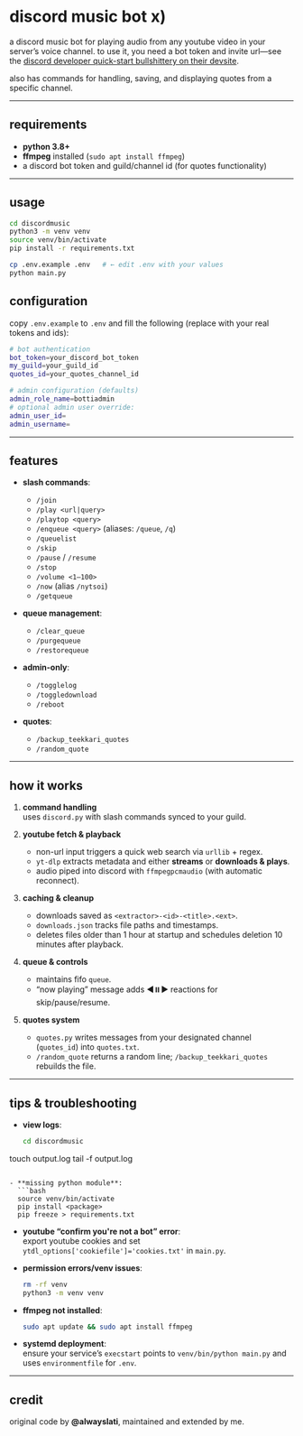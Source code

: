 # discord music bot x)

a discord music bot for playing audio from any youtube video in your server’s voice channel. to use it, you need a bot token and invite url—see the [discord developer quick-start bullshittery on their devsite](https://discord.com/developers/docs/quick-start/getting-started).

also has commands for handling, saving, and displaying quotes from a specific channel.

---

## requirements

- **python 3.8+**  
- **ffmpeg** installed (`sudo apt install ffmpeg`)  
- a discord bot token and guild/channel id (for quotes functionality)

---

## usage

```bash
cd discordmusic
python3 -m venv venv
source venv/bin/activate
pip install -r requirements.txt

cp .env.example .env   # ← edit .env with your values
python main.py
```

## configuration

copy `.env.example` to `.env` and fill the following (replace with your real tokens and ids):

```bash
# bot authentication
bot_token=your_discord_bot_token
my_guild=your_guild_id
quotes_id=your_quotes_channel_id

# admin configuration (defaults)
admin_role_name=bottiadmin
# optional admin user override:
admin_user_id=
admin_username=
```

---

## features

- **slash commands**:
  - `/join`
  - `/play <url|query>`
  - `/playtop <query>`
  - `/enqueue <query>` (aliases: `/queue`, `/q`)
  - `/queuelist`
  - `/skip`
  - `/pause` / `/resume`
  - `/stop`
  - `/volume <1–100>`
  - `/now` (alias `/nytsoi`)
  - `/getqueue`

- **queue management**:
  - `/clear_queue`
  - `/purgequeue`
  - `/restorequeue`

- **admin-only**:
  - `/togglelog`
  - `/toggledownload`
  - `/reboot`

- **quotes**:
  - `/backup_teekkari_quotes`
  - `/random_quote`

---

## how it works

1. **command handling**  
   uses `discord.py` with slash commands synced to your guild.

2. **youtube fetch & playback**  
   - non-url input triggers a quick web search via `urllib` + regex.
   - `yt-dlp` extracts metadata and either **streams** or **downloads & plays**.
   - audio piped into discord with `ffmpegpcmaudio` (with automatic reconnect).

3. **caching & cleanup**  
   - downloads saved as `<extractor>-<id>-<title>.<ext>`.
   - `downloads.json` tracks file paths and timestamps.
   - deletes files older than 1 hour at startup and schedules deletion 10 minutes after playback.

4. **queue & controls**  
   - maintains fifo `queue`.
   - “now playing” message adds ◀️⏸️▶️ reactions for skip/pause/resume.

5. **quotes system**  
   - `quotes.py` writes messages from your designated channel (`quotes_id`) into `quotes.txt`.
   - `/random_quote` returns a random line; `/backup_teekkari_quotes` rebuilds the file.

---

## tips & troubleshooting

- **view logs**:  
  ```bash
  cd discordmusic
touch output.log
tail -f output.log
```

- **missing python module**:  
  ```bash
  source venv/bin/activate
  pip install <package>
  pip freeze > requirements.txt
  ```

- **youtube “confirm you're not a bot” error**:  
  export youtube cookies and set `ytdl_options['cookiefile']='cookies.txt'` in `main.py`.

- **permission errors/venv issues**:  
  ```bash
  rm -rf venv
  python3 -m venv venv
  ```

- **ffmpeg not installed**:  
  ```bash
  sudo apt update && sudo apt install ffmpeg
  ```

- **systemd deployment**:  
  ensure your service’s `execstart` points to `venv/bin/python main.py` and uses `environmentfile` for `.env`.

---

## credit

original code by **@alwayslati**, maintained and extended by me.
